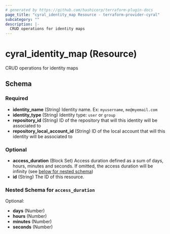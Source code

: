 ```yaml
---
# generated by https://github.com/hashicorp/terraform-plugin-docs
page_title: "cyral_identity_map Resource - terraform-provider-cyral"
subcategory: ""
description: |-
  CRUD operations for identity maps
---
```


# cyral_identity_map (Resource)

CRUD operations for identity maps



<!-- schema generated by tfplugindocs -->
## Schema

### Required

- **identity_name** (String) Identity name. Ex: `myusername`, `me@myemail.com`
- **identity_type** (String) Identity type: `user` or `group`
- **repository_id** (String) ID of the repository that will this identity will be associated to
- **repository_local_account_id** (String) ID of the local account that will this identity will be associated to

### Optional

- **access_duration** (Block Set) Access duration defined as a sum of days, hours, minutes and seconds. If omitted, the access duration will be infinity (see [below for nested schema](#nestedblock--access_duration))
- **id** (String) The ID of this resource.

<a id="nestedblock--access_duration"></a>
### Nested Schema for `access_duration`

Optional:

- **days** (Number)
- **hours** (Number)
- **minutes** (Number)
- **seconds** (Number)


